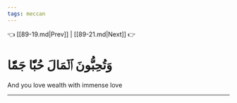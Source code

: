 ```yaml
---
tags: meccan
---
```


👈 [[89-19.md|Prev]] | [[89-21.md|Next]] 👉

# وَتُحِبُّونَ ٱلۡمَالَ حُبّٗا جَمّٗا

And you love wealth with immense love

---


